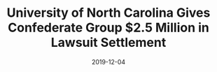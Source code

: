 ---
link: https://www.newsweek.com/unc-silent-sam-confederate-group-25-million-1475513
title: "University of North Carolina Gives Confederate Group $2.5 Million in Lawsuit Settlement"
date: 2019-12-04
source: Newsweek
cases:
 - dmca
 - shamsettlement
tags:
 - womble
 - shanahan
 - ncscv
---